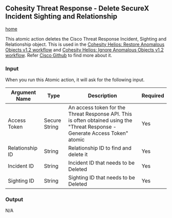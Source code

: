 ## <a name="delete-securex-objects"></a> Cohesity Threat Response - Delete SecureX Incident Sighting and Relationship
[home](../../README.md)

This atomic action deletes the Cisco Threat Response Incident, Sighting and Relationship object. This is used in the [Cohesity Helios: Restore Anomalous Objects v1.2 workflow](../workflows/CohesityRestoreAnomalousObject.md) and [Cohesity Helios: Ignore Anomalous Objects v1.2 workflow](../workflows/IgnoreAnomalyOnCohesity.md). Refer [Cisco Github](https://github.com/threatgrid/ctim/tree/master/doc) to find more about it. 

### Input

When you run this Atomic action, it will ask for the following input. 

| **Argument Name** | **Type** | **Description** | **Required** |
| --- | --- |--- | --- |
| Access Token | Secure String | An access token for the Threat Response API. This is often obtained using the "Threat Response - Generate Access Token" atomic | Yes | 
| Relationship ID | String | Relationship ID to find and delete it   | Yes | 
| Incident ID | String | Incident ID that needs to be Deleted   | Yes | 
| Sighting ID | String | Sighting ID that needs to be Deleted   | Yes | 

### Output

N/A